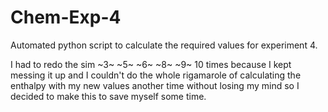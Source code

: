 # Chem-Exp-4

Automated python script to calculate the required values for experiment 4.

I had to redo the sim ~3~ ~5~ ~6~ ~8~ ~9~ 10 times because I kept messing it up and I couldn't do the whole rigamarole of calculating the enthalpy with my new values another time without losing my mind so I decided to make this to save myself some time.
